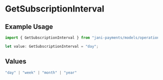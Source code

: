 # GetSubscriptionInterval

## Example Usage

```typescript
import { GetSubscriptionInterval } from "jani-payments/models/operations";

let value: GetSubscriptionInterval = "day";
```

## Values

```typescript
"day" | "week" | "month" | "year"
```